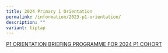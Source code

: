 ```yaml
---
title: 2024 Primary 1 Orientation
permalink: /information/2023-p1-orientation/
description: ""
variant: tiptap
---
```

[P1 ORIENTATION BRIEFING PROGRAMME FOR 2024 P1 COHORT](/files/p1%20orientation%20for%202024%20p1%20cohort.pdf)